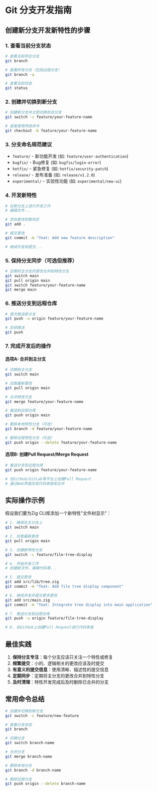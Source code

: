 # Git 分支开发指南

## 创建新分支开发新特性的步骤

### 1. 查看当前分支状态
```bash
# 查看当前所在分支
git branch

# 查看所有分支（包括远程分支）
git branch -a

# 查看当前状态
git status
```

### 2. 创建并切换到新分支
```bash
# 创建新分支并立即切换到该分支
git switch -c feature/your-feature-name

# 或者使用传统命令
git checkout -b feature/your-feature-name
```

### 3. 分支命名规范建议
- `feature/` - 新功能开发 (如: `feature/user-authentication`)
- `bugfix/` - Bug修复 (如: `bugfix/login-error`)
- `hotfix/` - 紧急修复 (如: `hotfix/security-patch`)
- `release/` - 发布准备 (如: `release/v1.2.0`)
- `experimental/` - 实验性功能 (如: `experimental/new-ui`)

### 4. 开发新特性
```bash
# 在新分支上进行开发工作
# 编辑文件...

# 添加更改到暂存区
git add .

# 提交更改
git commit -m "feat: Add new feature description"

# 继续开发和提交...
```

### 5. 保持分支同步（可选但推荐）
```bash
# 定期将主分支的更改合并到特性分支
git switch main
git pull origin main
git switch feature/your-feature-name
git merge main
```

### 6. 推送分支到远程仓库
```bash
# 首次推送新分支
git push -u origin feature/your-feature-name

# 后续推送
git push
```

### 7. 完成开发后的操作

#### 选项A: 合并到主分支
```bash
# 切换到主分支
git switch main

# 拉取最新更改
git pull origin main

# 合并特性分支
git merge feature/your-feature-name

# 推送到远程仓库
git push origin main

# 删除本地特性分支（可选）
git branch -d feature/your-feature-name

# 删除远程特性分支（可选）
git push origin --delete feature/your-feature-name
```

#### 选项B: 创建Pull Request/Merge Request
```bash
# 推送分支到远程仓库
git push origin feature/your-feature-name

# 在GitHub/GitLab等平台上创建Pull Request
# 通过Web界面完成代码审查和合并
```

## 实际操作示例

假设我们要为Zig CLI库添加一个新特性"文件树显示"：

```bash
# 1. 确保在主分支上
git switch main

# 2. 拉取最新更改
git pull origin main

# 3. 创建新特性分支
git switch -c feature/file-tree-display

# 4. 开始开发工作
# 创建新文件、编辑代码等...

# 5. 提交更改
git add src/lib/tree.zig
git commit -m "feat: Add file tree display component"

# 6. 继续开发并提交更多更改
git add src/main.zig
git commit -m "feat: Integrate tree display into main application"

# 7. 推送分支到远程仓库
git push -u origin feature/file-tree-display

# 8. 在GitHub上创建Pull Request进行代码审查
```

## 最佳实践

1. **保持分支专注**：每个分支应该只关注一个特性或修复
2. **频繁提交**：小的、逻辑相关的更改应该及时提交
3. **有意义的提交信息**：使用清晰、描述性的提交信息
4. **定期同步**：定期将主分支的更改合并到特性分支
5. **及时清理**：特性开发完成后及时删除已合并的分支

## 常用命令总结

```bash
# 创建并切换到新分支
git switch -c feature/new-feature

# 查看分支状态
git branch

# 切换分支
git switch branch-name

# 合并分支
git merge branch-name

# 删除本地分支
git branch -d branch-name

# 删除远程分支
git push origin --delete branch-name
```